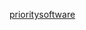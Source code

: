 ---
---
 <a class="muut" href="https://muut.com/i/prioritysoftware">prioritysoftware</a> <script src="//cdn.muut.com/1/moot.min.js"></script> 